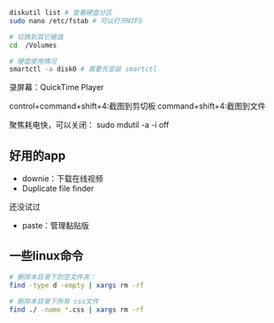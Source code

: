 

```bash
diskutil list # 查看硬盘分区
sudo nano /etc/fstab # 可以打开NTFS

# 切换到其它硬盘
cd  /Volumes

# 硬盘使用情况
smartctl -a disk0 # 需要先安装 smartctl
```

录屏幕：QuickTime Player

control+command+shift+4:截图到剪切板
command+shift+4:截图到文件


聚焦耗电快，可以关闭：
sudo mdutil -a -i off




## 好用的app

- downie：下载在线视频
- Duplicate file finder

还没试过
- paste：管理黏贴版



## 一些linux命令

```sh
# 删除本目录下的空文件夹：
find -type d -empty | xargs rm -rf

# 删除本目录下所有 css文件
find ./ -name *.css | xargs rm -rf
```
